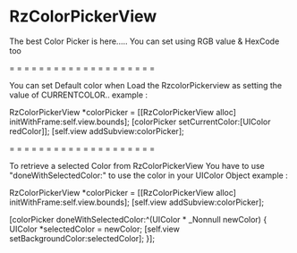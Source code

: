 # RzColorPickerView
The best Color Picker is here..... You can set using RGB value &amp; HexCode too


= = = = = = = = = = = = = = = = = = = =

You can set Default color when Load the RzcolorPickerview as setting the value of CURRENTCOLOR..
example : 

  RzColorPickerView *colorPicker = [[RzColorPickerView alloc] initWithFrame:self.view.bounds];
  [colorPicker setCurrentColor:[UIColor redColor]];
  [self.view addSubview:colorPicker];
  
= = = = = = = = = = = = = = = = = = = =

To retrieve a selected Color from RzColorPickerView You have to use "doneWithSelectedColor:" to use the color in your UIColor Object
example : 

  RzColorPickerView *colorPicker = [[RzColorPickerView alloc] initWithFrame:self.view.bounds];
  [self.view addSubview:colorPicker];

  [colorPicker doneWithSelectedColor:^(UIColor * _Nonnull newColor)
  {
      UIColor *selectedColor = newColor;
      [self.view setBackgroundColor:selectedColor];
  }];


